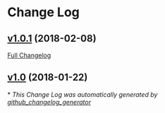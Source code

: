 # Change Log

## [v1.0.1](https://github.com/naoray/dusk-automation/tree/v1.0.1) (2018-02-08)
[Full Changelog](https://github.com/naoray/dusk-automation/compare/v1.0...v1.0.1)

## [v1.0](https://github.com/naoray/dusk-automation/tree/v1.0) (2018-01-22)


\* *This Change Log was automatically generated by [github_changelog_generator](https://github.com/skywinder/Github-Changelog-Generator)*